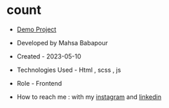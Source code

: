 # count

- [Demo Project](https://mahsabbpour.github.io/count/)

- Developed by Mahsa Babapour

- Created - 2023-05-10

- Technologies Used - Html , scss , js 

- Role - Frontend

- How to reach me : with my [instagram](https://www.instagram.com/mahsabbpour.web) and [linkedin](https://www.linkedin.com/in/mahsa-bbpour-643b-77258)
